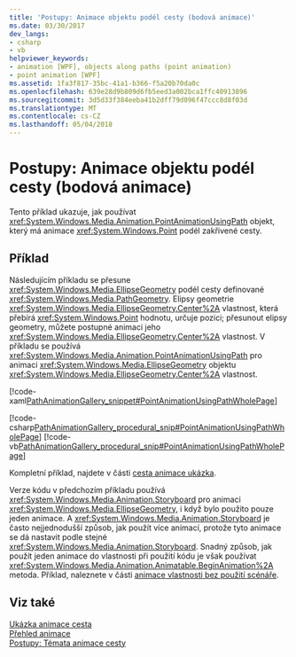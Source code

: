 ```yaml
---
title: 'Postupy: Animace objektu podél cesty (bodová animace)'
ms.date: 03/30/2017
dev_langs:
- csharp
- vb
helpviewer_keywords:
- animation [WPF], objects along paths (point animation)
- point animation [WPF]
ms.assetid: 1fa3f817-35bc-41a1-b366-f5a20b70da0c
ms.openlocfilehash: 639e28d9b809d6fb5eed3a002bca1ffc40913896
ms.sourcegitcommit: 3d5d33f384eeba41b2dff79d096f47ccc8d8f03d
ms.translationtype: MT
ms.contentlocale: cs-CZ
ms.lasthandoff: 05/04/2018
---
```

# <a name="how-to-animate-an-object-along-a-path-point-animation"></a>Postupy: Animace objektu podél cesty (bodová animace)
Tento příklad ukazuje, jak používat <xref:System.Windows.Media.Animation.PointAnimationUsingPath> objekt, který má animace <xref:System.Windows.Point> podél zakřivené cesty.  
  
## <a name="example"></a>Příklad  
 Následujícím příkladu se přesune <xref:System.Windows.Media.EllipseGeometry> podél cesty definované <xref:System.Windows.Media.PathGeometry>. Elipsy geometrie <xref:System.Windows.Media.EllipseGeometry.Center%2A> vlastnost, která přebírá <xref:System.Windows.Point> hodnotu, určuje pozici; přesunout elipsy geometry, můžete postupné animaci jeho <xref:System.Windows.Media.EllipseGeometry.Center%2A> vlastnost. V příkladu se používá <xref:System.Windows.Media.Animation.PointAnimationUsingPath> pro animaci <xref:System.Windows.Media.EllipseGeometry> objektu <xref:System.Windows.Media.EllipseGeometry.Center%2A> vlastnost.  
  
 [!code-xaml[PathAnimationGallery_snippet#PointAnimationUsingPathWholePage](../../../../samples/snippets/csharp/VS_Snippets_Wpf/PathAnimationGallery_snippet/CS/pointanimationusingpathexample.xaml#pointanimationusingpathwholepage)]  
  
 [!code-csharp[PathAnimationGallery_procedural_snip#PointAnimationUsingPathWholePage](../../../../samples/snippets/csharp/VS_Snippets_Wpf/PathAnimationGallery_procedural_snip/CSharp/PointAnimationUsingPathExample.cs#pointanimationusingpathwholepage)]
 [!code-vb[PathAnimationGallery_procedural_snip#PointAnimationUsingPathWholePage](../../../../samples/snippets/visualbasic/VS_Snippets_Wpf/PathAnimationGallery_procedural_snip/VisualBasic/PointAnimationUsingPathExample.vb#pointanimationusingpathwholepage)]  
  
 Kompletní příklad, najdete v části [cesta animace ukázka](http://go.microsoft.com/fwlink/?LinkID=160028).  
  
 Verze kódu v předchozím příkladu používá <xref:System.Windows.Media.Animation.Storyboard> pro animaci <xref:System.Windows.Media.EllipseGeometry>, i když bylo použito pouze jeden animace. A <xref:System.Windows.Media.Animation.Storyboard> je často nejjednodušší způsob, jak použít více animací, protože tyto animace se dá nastavit podle stejné <xref:System.Windows.Media.Animation.Storyboard>. Snadný způsob, jak použít jeden animace do vlastnosti při použití kódu je však používat <xref:System.Windows.Media.Animation.Animatable.BeginAnimation%2A> metoda. Příklad, naleznete v části [animace vlastnosti bez použití scénáře](../../../../docs/framework/wpf/graphics-multimedia/how-to-animate-a-property-without-using-a-storyboard.md).  
  
## <a name="see-also"></a>Viz také  
 [Ukázka animace cesta](http://go.microsoft.com/fwlink/?LinkID=160028)  
 [Přehled animace](../../../../docs/framework/wpf/graphics-multimedia/animation-overview.md)  
 [Postupy: Témata animace cesty](../../../../docs/framework/wpf/graphics-multimedia/path-animation-how-to-topics.md)
